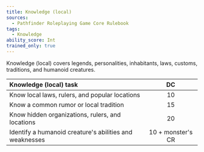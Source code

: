 ```yaml
---
title: Knowledge (local)
sources:
  - Pathfinder Roleplaying Game Core Rulebook
tags:
  - Knowledge
ability_score: Int
trained_only: true
---
```


Knowledge (local) covers legends, personalities, inhabitants, laws, customs, traditions, and humanoid creatures.

| Knowledge (local) task                                  |        DC         |
|:--------------------------------------------------------|:-----------------:|
| Know local laws, rulers, and popular locations          |        10         |
| Know a common rumor or local tradition                  |        15         |
| Know hidden organizations, rulers, and locations        |        20         |
| Identify a humanoid creature's abilities and weaknesses | 10 + monster's CR |
